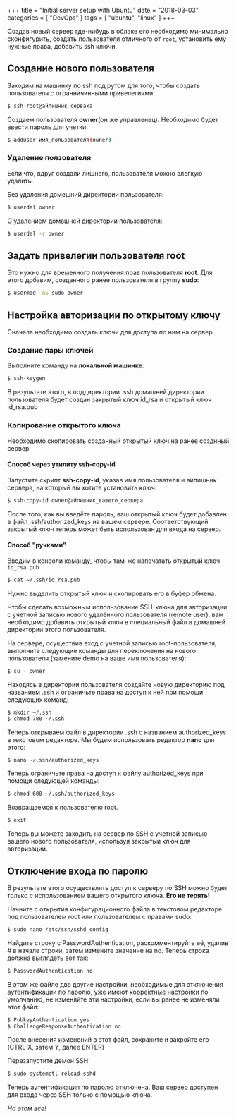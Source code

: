 +++
title = "Initial server setup with Ubuntu"
date = "2018-03-03"
categories = [
    "DevOps"
]
tags = [ 
    "ubuntu", "linux"
]
+++

Создав новый сервер где-нибудь в облаке его необходимо минимально сконфигурить, создать пользователя отличного от `root`, установить ему нужные права, добавить ssh ключи.

<!--more-->

## Создание нового пользователя

Заходим на машинку по ssh под рутом для того, чтобы создать пользователя с огранничинными привелегиями:

```bash
$ ssh root@айпишник_сервака
```

Создаем пользователя **owner**(он же управленец). Необходимо будет ввести пароль для учетки:

```bash
$ adduser имя_пользователя(owner)
```

### Удаление ползователя

Если что, вдруг создали лишнего, пользователя можно влегкую удалить.

Без удаления домешний директории пользователя:

```bash
$ userdel owner
```

С удалением домашней директории пользователя:

```bash
$ userdel -r owner
```

## Задать привелегии пользователя root

Это нужно для временного получения прав пользователя **root**. Для этого добавим, созданного ранее пользователя в группу **sudo**:

```bash
$ usermod -aG sudo owner
```

## Настройка авторизации по открытому ключу

Сначала необходимо создать ключи для доступа по ним на сервер.

### Создание пары ключей

Выполните команду на **локальной машинке**:

```bash
$ ssh-keygen
```

В результате этого, в поддиректории .ssh домашней директории пользователя будет создан закрытый ключ id_rsa и открытый ключ id_rsa.pub

### Копирование открытого ключа

Необходимо скопировать созданный открытый ключ на ранее созднный сервер

#### Способ через утилиту ssh-copy-id

Запустите скрипт **ssh-copy-id**, указав имя пользователя и айпишник сервера, на который вы хотите установить ключ:

```bash
$ ssh-copy-id owner@айпишник_вашего_сервера
```

После того, как вы введёте пароль, ваш открытый ключ будет добавлен в файл .ssh/authorized_keys на вашем сервере. Соответствующий закрытый ключ теперь может быть использован для входа на сервер.

#### Способ "ручками"

Вводим в консоли команду, чтобы там-же напечатать открытый ключ ```id_rsa.pub```

```bash
$ cat ~/.ssh/id_rsa.pub
```

Нужно выделить открытый ключ и скопировать его в буфер обмена.

Чтобы сделать возможным использование SSH-ключа для авторизации с учетной записью нового удалённого пользователя (remote user), вам необходимо добавить открытый ключ в специальный файл в домашней директории этого пользователя.

На сервере, осуществив вход с учетной записью root-пользователя, выполните следующие команды для переключения на нового пользователя (замените demo на ваше имя пользователя):

```bash
$ su - owner
```

Находясь в директории пользователя создайте новую директорию под названием .ssh и ограничьте права на доступ к ней при помощи следующих команд:

```bash
$ mkdir ~/.ssh
$ chmod 700 ~/.ssh
```

Теперь открываем файл в директории .ssh с названием authorized_keys в текстовом редакторе. Мы будем использовать редактор **nano** для этого:

```
$ nano ~/.ssh/authorized_keys
```

Теперь ограничьте права на доступ к файлу authorized_keys при помощи следующей команды:

```bash
$ chmod 600 ~/.ssh/authorized_keys
```

Возвращаемся к пользователю root.

```bash
$ exit
```

Теперь вы можете заходить на сервер по SSH с учетной записью вашего нового пользователя, используя закрытый ключ для авторизации.

## Отключение входа по паролю

В результате этого осуществлять доступ к серверу по SSH можно будет только с использованием вашего открытого ключа. **Его не терять!**
 
Начните с открытия конфигурационного файла в текстовом редакторе под пользователем root или пользователем с правами sudo:

```bash
$ sudo nano /etc/ssh/sshd_config
```

Найдите строку с PasswordAuthentication, раскомментируйте её, удалив # в начале строки, затем измените значение на no. Теперь строка должна выглядеть вот так:

```bash
$ PasswordAuthentication no
```

В этом же файле две другие настройки, необходимые для отключения аутентификации по паролю, уже имеют корректные настройки по умолчанию, не изменяйте эти настройки, если вы ранее не изменяли этот файл:

```bash
$ PubkeyAuthentication yes
$ ChallengeResponseAuthentication no
```

После внесения изменений в этот файл, сохраните и закройте его (CTRL-X, затем Y, далее ENTER)

Перезапустите демон SSH:

```bash
$ sudo systemctl reload sshd
```

Теперь аутентификация по паролю отключена. Ваш сервер доступен для входа через SSH только с помощью ключа.

*На этом все!*